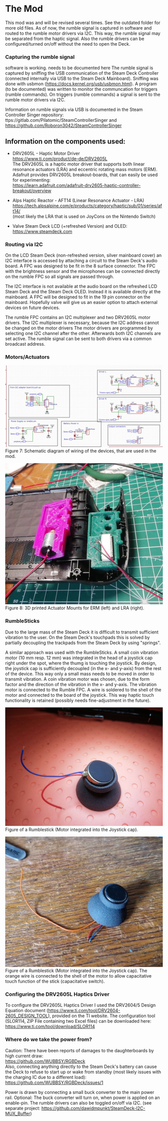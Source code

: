 # The Mod

This mod was and will be revised several times. See the outdated folder for more old files. 
As of now, the rumble signal is captured in software and routed to the rumble motor drivers via I2C.
This way, the rumble signal may be separated from the haptic signal. Also the rumble drivers can be configured/turned on/off without the need to open the Deck.  

### Capturing the rumble signal
software is working. needs to be documented here
The rumble signal is captured by sniffing the USB communication of the Steam Deck Controller (connected internally via USB to the Steam Deck Mainboard).
Sniffing was done with usbmon (https://docs.kernel.org/usb/usbmon.html).
A program (to be documented) was written to monitor the communcation for triggers (rumble commands).
On triggers (rumble commands) a signal is sent to the rumble motor drivers via I2C.

Information on rumble signals via USB is documented in the Steam Controller Singer repository: 
<br /> ttps://gitlab.com/Pilatomic/SteamControllerSinger and https://github.com/Roboron3042/SteamControllerSinger

## Information on the components used:

- DRV2605L - Haptic Motor Driver
  <br />https://www.ti.com/product/de-de/DRV2605L
  <br />The DRV2605L is a haptic motor driver that supports both linear resonance actuators (LRA) and eccentric rotating mass motors (ERM). Adafruit provides DRV2605L breakout-boards, that can easily be used for experimenting:
<br />https://learn.adafruit.com/adafruit-drv2605-haptic-controller-breakout/overview

- Alps Haptic Reactor - AFT14 (Linear Resonance Actuator - LRA)
  <br />https://tech.alpsalpine.com/e/products/category/haptic/sub/01/series/aft14/
  <br />(most likely the LRA that is used on JoyCons on the Nintendo Switch) 

- Valve Steam Deck LCD (+refreshed Version) and OLED:
  <br />https://www.steamdeck.com


### Routing via I2C

On the LCD Steam Deck (non-refreshed version, silver mainboard cover) an I2C interface is accessed by attaching a circuit to the Steam Deck's audio board.
A FPC was designed to be fit in the 8 surface connector. The FPC with the brightness sensor and the microphones can be connected directly on the rumble FPC so all signals are passed through.

The I2C interface is not available at the audio board on the refreshed LCD Steam Deck and the Steam Deck OLED. Instead it is available directly at the mainboard. A FPC will be designed to fit in the 19 pin connector on the mainboard. Hopefully valve will give us an easier option to attach external devices on future devices.

The rumble FPC contains an I2C multiplexer and two DRV2605L motor drivers. The I2C multiplexer is necessary, because the I2C address cannot be changed on the motor drivers
The motor drivers are programmed by selecting one I2C channel after the other. Afterwards both I2C channels are set active. The rumble signal can be sent to both drivers via a common broadcast address.

### Motors/Actuators

![Alt text](pictures/Schematic-V0.4.jpg?raw=true "Schematic")
<br />Figure 7: Schematic diagram of wiring of the devices, that are used in the mod.

![Alt text](pictures/Actuator_mount.jpg?raw=true "Actuator mounts")
<br />Figure 8: 3D printed Actuator Mounts for ERM (left) and LRA (right).

### RumbleSticks
Due to the large mass of the Steam Deck it is difficult to transmit sufficient vibration to the user. On the Steam Deck's touchpads this is solved by partially decoupling the trackpads from the Steam Deck by using "springs".

A similar approach was used with the RumbleSticks. A small coin vibration motor (10 mm resp. 12 mm) was integrated in the head of a joystick cap right under the spot, where the thumg is touching the joystick. By design, the joystick cap is sufficiently decoupled (in the x- and y-axis) from the rest of the device. This way only a small mass needs to be moved in order to transmit vibration. A coin vibration motor was chosen, due to the form factor and the direction of the vibration in the x- and y-axis.
The vibration motor is connected to the Rumble FPC.
A wire is soldered to the shell of the motor and connected to the board of the joystick. This way haptic touch functionality is retained (possibly needs fine-adjustment in the future).

![Alt text](pictures/Rumblestick1.jpg)
<br />Figure of a Rumblestick (Motor integrated into the Joystick cap).

![Alt text](pictures/Rumblestick2.jpg)
<br />Figure of a Rumblestick (Motor integrated into the Joystick cap). The orange wire is connected to the shell of the motor to allow capacitative touch function of the stick (capacitative switch).

### Configuring the DRV2605L Haptics Driver

To configure the DRV2605L Haptics Driver I used the DRV2604/5 Design Equation document (https://www.ti.com/tool/DRV2604-2605_DESIGN_TOOL), provided on the TI website.
The configuration tool (SLOR114, ZIP File containing two Excel files) can be downloaded here: https://www.ti.com/tool/download/SLOR114

### Where do we take the power from?

Caution: There have been reports of damages to the daughterboards by high current draw:
<br />https://github.com/WUBBSY/RGBDeck
<br />Also, connecting anything directly to the Steam Deck's battery can cause the Deck to refuse to start up or wake from standby (most likely issues with the charging IC due to a different load):
<br />https://github.com/WUBBSY/RGBDeck/issues/1

Power is drawn by connecting a small buck converter to the main power rail. Optional: The buck converter will turn on, when power is applied on an enable-pin.
The rumble drivers can also be toggled on/off via I2C. (see separate project: https://github.com/dawidmpunkt/SteamDeck-I2C-MUX_Buffer)
